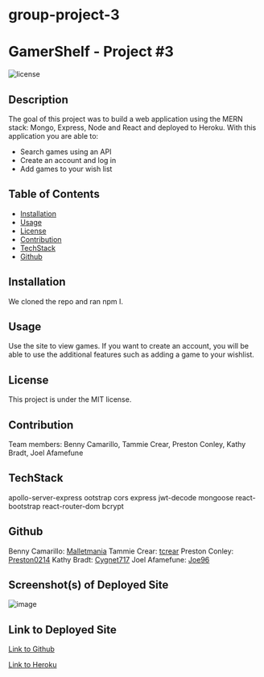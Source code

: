 # group-project-3

# GamerShelf - Project #3

![license](https://img.shields.io/badge/license-MIT-red)

## Description

The goal of this project was to build a web application using the MERN stack: Mongo, Express, Node and React and deployed to Heroku. With this application you are able to: 
 - Search games using an API
 - Create an account and log in
 - Add games to your wish list
 

## Table of Contents

- [Installation](#installation)
- [Usage](#usage)
- [License](#license)
- [Contribution](#contribution)
- [TechStack](#techstack)
- [Github](#github)

## Installation

We cloned the repo and ran npm I.

## Usage

Use the site to view games. If you want to create an account, you will be able to use the additional features such as adding a game to your wishlist. 

## License

This project is under the MIT license.

## Contribution

Team members: Benny Camarillo, Tammie Crear, Preston Conley, Kathy Bradt, Joel Afamefune

## TechStack

apollo-server-express
ootstrap
cors
express
jwt-decode
mongoose
react-bootstrap
react-router-dom
bcrypt

## Github

Benny Camarillo: [Malletmania](https://github.com/Malletmania)
Tammie Crear: [tcrear](https://github.com/tcrear) 
Preston Conley: [Preston0214](https://github.com/Preston0214) 
Kathy Bradt: [Cygnet717](https://github.com/Cygnet717)
Joel Afamefune: [Joe96](https://github.com/Joe96)

## Screenshot(s) of Deployed Site

![image]( )


## Link to Deployed Site

[Link to Github](https://github.com/tcrear/group-project-3)

[Link to Heroku]( )